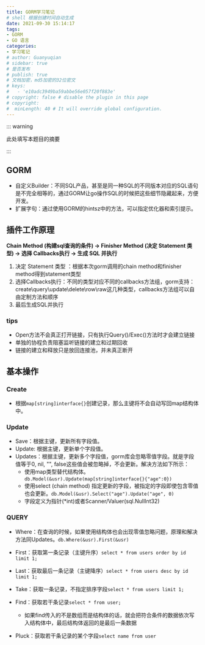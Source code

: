 ```yaml
---
title: GORM学习笔记
# shell 根据创建时间自动生成
date: 2021-09-30 15:14:17
tags:
- GORM
- GO 语言
categories:
- 学习笔记
# author: Guanyuqian
# sidebar: true
# 是否发布
# publish: true
# 文档加密，md5加密的32位密文
# keys:
# 	- 'e10adc3949ba59abbe56e057f20f883e'
# copyright: false # disable the plugin in this page 
# copyright:
#  minLength: 40 # It will override global configuration. 
---
```


::: warning

此处填写本题目的摘要

:::

<!-- more -->

## GORM

- 自定义Builder：不同SQL产品，甚至是同一种SQL的不同版本对应的SQL语句是不完全相等的，通过GORM让go操作SQL的时候把这些细节隐藏起来，方便开发。
- 扩展字句：通过使用GORM的hintsz中的方法，可以指定优化器和索引提示。

## 插件工作原理

**Chain Method (构建sql查询的条件) -> Finisher Method (决定 Statement 类型) -> 选择 Callbacks执行 -> 生成 SQL 并执行**

1. 决定 Statement 类型 ：根据本次gorm调用的chain method和finisher method得到statement类型
2. 选择Callbacks执行：不同的类型对应不同的callbacks方法组，gorm支持：create\query\update\delete\row\raw这几种类型，callbacks方法组可以自由定制方法和顺序
3. 最后生成SQL并执行

### tips

- Open方法不会真正打开链接，只有执行Query()/Exec()方法时才会建立链接
- 单独的协程负责阻塞监听链接的建立和过期回收
- 链接的建立和释放只是放回连接池，并未真正断开

## 基本操作

### Create

- 根据`map[string]interface{}`创建记录，那么主键将不会自动写回map结构体中。

### Update

- Save：根据主键，更新所有字段值。
- Update: 根据主键，更新单个字段值。
- Updates：根据主键，更新多个字段值，gorm库会忽略零值字段。就是字段值等于0, nil, "", false这些值会被忽略掉，不会更新。解决方法如下所示：
    - 使用map类型替代结构体。`db.Model(&usr).Update(map[string]interface{}{"age":0})`
    - 使用select (chain method) 指定更新的字段，被指定的字段即使包含零值也会更新。`db.Model(&usr).Select("age").Update("age", 0)`
    - 字段定义为指针(*int)或者Scanner/Valuer(sql.NullInt32)

### QUERY

- Where：在查询的时候，如果使用结构体也会出现零值忽略问题，原理和解决方法同Updates。`db.Where(&usr).First(&usr)`

- First：获取第一条记录（主键升序）`select * from users order by id limit 1;`
- Last：获取最后一条记录（主键降序）`select * from users desc by id limit 1;`
- Take：获取一条记录，不指定排序字段`select * from users limit 1;`
- Find：获取若干条记录`select * from user;`
    - 如果find传入的不是数组而是结构体的话，就会把符合条件的数据依次写入结构体中，最后结构体返回的是最后一条数据
- Pluck：获取若干条记录的某个字段`select name from user`

